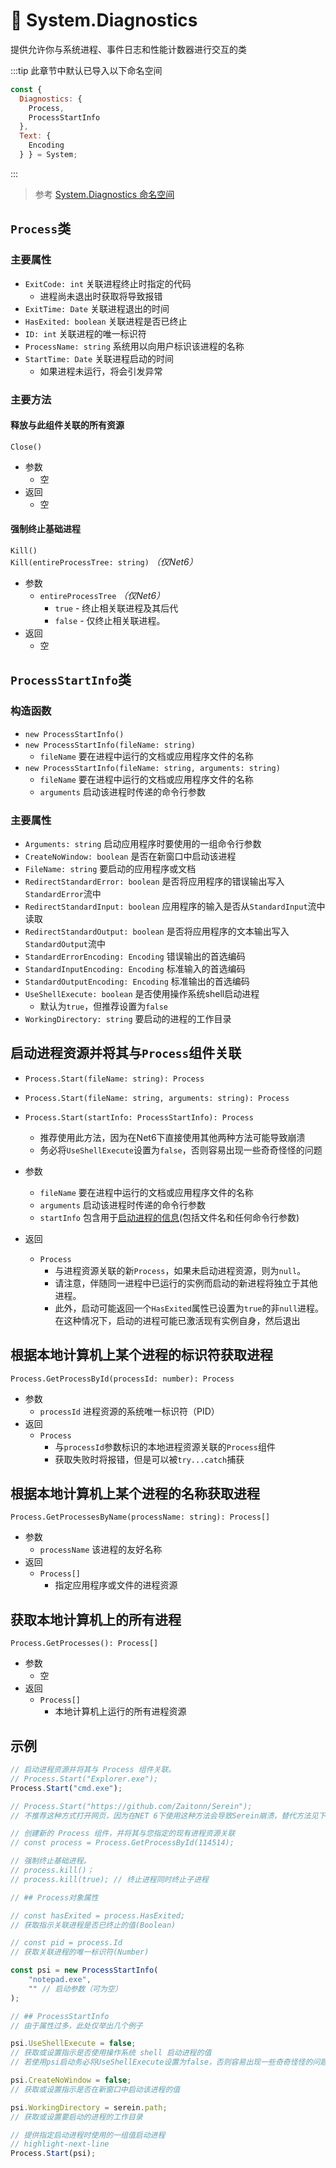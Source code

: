 # 🌰 System.Diagnostics

提供允许你与系统进程、事件日志和性能计数器进行交互的类

:::tip
此章节中默认已导入以下命名空间

```js
const {
  Diagnostics: {
    Process,
    ProcessStartInfo
  },
  Text: {
    Encoding
  } } = System;
```

:::

>参考 [System.Diagnostics 命名空间](https://learn.microsoft.com/zh-cn/dotnet/api/system.diagnostics)

## `Process`类

### 主要属性

- `ExitCode: int` 关联进程终止时指定的代码
  - 进程尚未退出时获取将导致报错
- `ExitTime: Date` 关联进程退出的时间
- `HasExited: boolean` 关联进程是否已终止
- `ID: int` 关联进程的唯一标识符
- `ProcessName: string` 系统用以向用户标识该进程的名称
- `StartTime: Date` 关联进程启动的时间
  - 如果进程未运行，将会引发异常

### 主要方法

#### 释放与此组件关联的所有资源

`Close()`

- 参数
  - 空
- 返回
  - 空

#### 强制终止基础进程

`Kill()`  
`Kill(entireProcessTree: string)` *（仅Net6）*

- 参数
  - `entireProcessTree` *（仅Net6）*
    - `true` - 终止相关联进程及其后代
    - `false` - 仅终止相关联进程。
- 返回
  - 空

## `ProcessStartInfo`类

### 构造函数

- `new ProcessStartInfo()`
- `new ProcessStartInfo(fileName: string)`
  - `fileName` 要在进程中运行的文档或应用程序文件的名称
- `new ProcessStartInfo(fileName: string, arguments: string)`
  - `fileName` 要在进程中运行的文档或应用程序文件的名称
  - `arguments` 启动该进程时传递的命令行参数

### 主要属性

- `Arguments: string` 启动应用程序时要使用的一组命令行参数
- `CreateNoWindow: boolean` 是否在新窗口中启动该进程
- `FileName: string` 要启动的应用程序或文档
- `RedirectStandardError: boolean` 是否将应用程序的错误输出写入`StandardError`流中
- `RedirectStandardInput: boolean` 应用程序的输入是否从`StandardInput`流中读取
- `RedirectStandardOutput: boolean` 是否将应用程序的文本输出写入`StandardOutput`流中
- `StandardErrorEncoding: Encoding` 错误输出的首选编码
- `StandardInputEncoding: Encoding` 标准输入的首选编码
- `StandardOutputEncoding: Encoding` 标准输出的首选编码
- `UseShellExecute: boolean` 是否使用操作系统shell启动进程
  - 默认为`true`，但推荐设置为`false`
- `WorkingDirectory: string` 要启动的进程的工作目录

## 启动进程资源并将其与`Process`组件关联

- `Process.Start(fileName: string): Process`
- `Process.Start(fileName: string, arguments: string): Process`
- `Process.Start(startInfo: ProcessStartInfo): Process`  
  - 推荐使用此方法，因为在Net6下直接使用其他两种方法可能导致崩溃
  - 务必将`UseShellExecute`设置为`false`，否则容易出现一些奇奇怪怪的问题


- 参数
  - `fileName` 要在进程中运行的文档或应用程序文件的名称
  - `arguments` 启动该进程时传递的命令行参数
  - `startInfo` 包含用于[启动进程的信息](#processstartinfo类)(包括文件名和任何命令行参数)
- 返回
  - `Process`
    - 与进程资源关联的新`Process`，如果未启动进程资源，则为`null`。
    - 请注意，伴随同一进程中已运行的实例而启动的新进程将独立于其他进程。
    - 此外，启动可能返回一个`HasExited`属性已设置为`true`的非`null`进程。在这种情况下，启动的进程可能已激活现有实例自身，然后退出

## 根据本地计算机上某个进程的标识符获取进程

`Process.GetProcessById(processId: number): Process`

- 参数
  - `processId` 进程资源的系统唯一标识符（PID）
- 返回
  - `Process`
    - 与`processId`参数标识的本地进程资源关联的`Process`组件
    - 获取失败时将报错，但是可以被`try...catch`捕获

## 根据本地计算机上某个进程的名称获取进程

`Process.GetProcessesByName(processName: string): Process[]`

- 参数
  - `processName` 该进程的友好名称
- 返回
  - `Process[]`
    - 指定应用程序或文件的进程资源

## 获取本地计算机上的所有进程

`Process.GetProcesses(): Process[]`

- 参数
  - 空
- 返回
  - `Process[]`
    - 本地计算机上运行的所有进程资源

## 示例

```js showLineNumbers
// 启动进程资源并将其与 Process 组件关联。
// Process.Start("Explorer.exe");
Process.Start("cmd.exe");

// Process.Start("https://github.com/Zaitonn/Serein");
// 不推荐这种方式打开网页，因为在NET 6下使用这种方法会导致Serein崩溃，替代方法见下

// 创建新的 Process 组件，并将其与您指定的现有进程资源关联
// const process = Process.GetProcessById(114514);

// 强制终止基础进程。
// process.kill()；
// process.kill(true); // 终止进程同时终止子进程

// ## Process对象属性

// const hasExited = process.HasExited; 
// 获取指示关联进程是否已终止的值(Boolean)

// const pid = process.Id 
// 获取关联进程的唯一标识符(Number)

const psi = new ProcessStartInfo(
    "notepad.exe",
    "" // 启动参数（可为空）
);

// ## ProcessStartInfo
// 由于属性过多，此处仅举出几个例子

psi.UseShellExecute = false;
// 获取或设置指示是否使用操作系统 shell 启动进程的值
// 若使用psi启动务必将UseShellExecute设置为false，否则容易出现一些奇奇怪怪的问题

psi.CreateNoWindow = false;
// 获取或设置指示是否在新窗口中启动该进程的值

psi.WorkingDirectory = serein.path;
// 获取或设置要启动的进程的工作目录

// 提供指定启动进程时使用的一组值启动进程
// highlight-next-line
Process.Start(psi);
```
